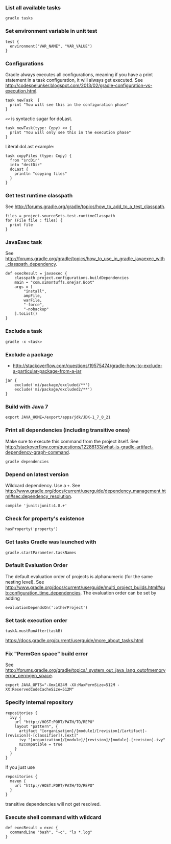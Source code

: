 ### List all available tasks
```
gradle tasks
```

### Set environment variable in unit test
```
test {
  environment("VAR_NAME", "VAR_VALUE")
}
```

### Configurations
Gradle always executes all configurations, meaning if you have a print statement in a task configuration, it will always get executed. See http://codespelunker.blogspot.com/2013/02/gradle-configuration-vs-execution.html.
```
task newTask  {
  print "You will see this in the configuration phase"
}
```

`<<` is syntactic sugar for doLast.
```
task newTask(type: Copy) << {
  print "You will only see this in the execution phase"
}
```

Literal doLast example:
```
task copyFiles (type: Copy) {
  from "srcDir"
  into "destDir"
  doLast {
    println "copying files"
  }
}
```

### Get test runtime classpath
See http://forums.gradle.org/gradle/topics/how_to_add_to_a_test_classpath.
```
files = project.sourceSets.test.runtimeClasspath
for (File file : files) {
  print file
}
```

### JavaExec task
See http://forums.gradle.org/gradle/topics/how_to_use_in_gradle_javaexec_with_classpath_dependency.
```
def execResult = javaexec {
    classpath project.configurations.buildDependencies
    main = "com.simontuffs.onejar.Boot"
    args = [
        "install",
        ampFile,
        warFile,
        "-force",
        "-nobackup"
    ].toList()
}
```

### Exclude a task
```
gradle -x <task>
```

### Exclude a package
* http://stackoverflow.com/questions/19575474/gradle-how-to-exclude-a-particular-package-from-a-jar

```
jar {
    exclude('mi/package/excluded/**')
    exclude('mi/package/excluded2/**')
}
```


### Build with Java 7
```
export JAVA_HOME=/export/apps/jdk/JDK-1_7_0_21
```

### Print all dependencies (including transitive ones)
Make sure to execute this command from the project itself. See http://stackoverflow.com/questions/12288133/what-is-gradle-artifact-dependency-graph-command.
```
gradle dependencies
```

### Depend on latest version
Wildcard dependency. Use a `+`. See http://www.gradle.org/docs/current/userguide/dependency_management.html#sec:dependency_resolution.
```
compile 'junit:junit:4.8.+'
```

### Check for property's existence
```
hasProperty('property')
```

### Get tasks Gradle was launched with
```
gradle.startParameter.taskNames
```

### Default Evaluation Order
The default evaluation order of projects is alphanumeric (for the same nesting level). See http://www.gradle.org/docs/current/userguide/multi_project_builds.html#sub:configuration_time_dependencies. The evaluation order can be set by adding
```
evaluationDependsOn(':otherProject')
```

### Set task execution order
```
taskA.mustRunAfter(taskB)
```
https://docs.gradle.org/current/userguide/more_about_tasks.html

### Fix "PermGen space" build error
See http://forums.gradle.org/gradle/topics/_system_out_java_lang_outofmemoryerror_permgen_space.
```
export JAVA_OPTS="-Xmx1024M -XX:MaxPermSize=512M -XX:ReservedCodeCacheSize=512M"
```

### Specify internal repository
```
repositories {
  ivy {
    url "http://HOST:PORT/PATH/TO/REPO"
    layout "pattern", {
      artifact "[organisation]/[module]/[revision]/[artifact]-[revision](-[classifier]).[ext]"
      ivy "[organization]/[module]/[revision]/[module]-[revision].ivy"
      m2compatible = true
    }
  }
}
```

If you just use
```
repositories {
  maven {
    url "http://HOST:PORT/PATH/TO/REPO"
  }
}
```
transitive dependencies will not get resolved.

### Execute shell command with wildcard
```
def execResult = exec {
  commandLine "bash", "-c", "ls *.log"
}
```
